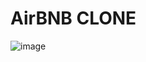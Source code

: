 # AirBNB CLONE

![image](https://github.com/ikaushiksharma/airbnb-clone/assets/90143986/3e17232f-cea1-4fff-a8f9-e8603e5f380a)
